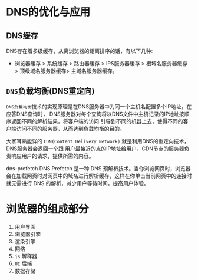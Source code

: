 # DNS的优化与应用

## DNS缓存 
DNS存在着多级缓存，从离浏览器的距离排序的话，有以下几种: 
- 浏览器缓存 > 系统缓存 > 路由器缓存 > IPS服务器缓存 > 根域名服务器缓存 > 顶级域名服务器缓存> 主域名服务器缓存。


## `DNS`负载均衡(DNS重定向) 
`DNS负载均衡`技术的实现原理是在DNS服务器中为同一个主机名配置多个IP地址，在应答DNS查询时， DNS服务器对每个查询将以DNS文件中主机记录的IP地址按顺序返回不同的解析结果，将客户端的访问 引导到不同的机器上去，使得不同的客户端访问不同的服务器，从而达到负载均衡的目的。

大家耳熟能详的 `CDN(Content Delivery Network)` 就是利用DNS的重定向技术，DNS服务器会返回一个跟
用户最接近的点的IP地址给用户，CDN节点的服务器负责响应用户的请求，提供所需的内容。

dns-prefetch DNS Prefetch 是一种 DNS 预解析技术。当你浏览网页时，浏览器会在加载网页时对网页中的域名进行解析缓存，这样在你单击当前网页中的连接时就无需进行 DNS 的解析，减少用户等待时间，提高用户体验。

# 浏览器的组成部分
1. 用户界面
2. 浏览器引擎
3. 渲染引擎
4. 网络
5. `js` 解释器
6. `UI` 后端
7. 数据存储

# 
